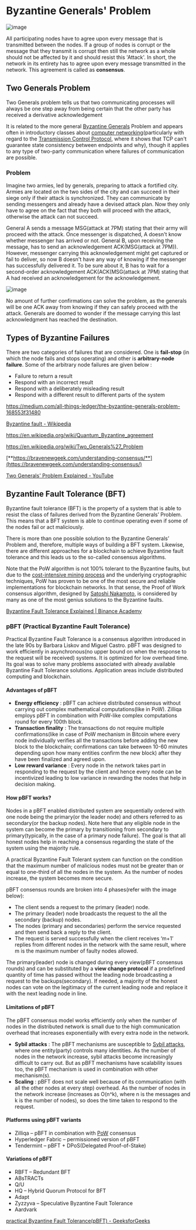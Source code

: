 # Byzantine Generals' Problem

![image](../../media/Fallacies-and-Problems-image1.jpg)

All participating nodes have to agree upon every message that is transmitted between the nodes. If a group of nodes is corrupt or the message that they transmit is corrupt then still the network as a whole should not be affected by it and should resist this 'Attack'. In short, the network in its entirety has to agree upon every message transmitted in the network. This agreement is called as **consensus**.

## Two Generals Problem

Two Generals problem tells us that two communicating processes will always be one step away from being certain that the other party has received a derivative acknowledgement

It is related to the more general [Byzantine Generals](https://en.wikipedia.org/wiki/Byzantine_Generals) Problem and appears often in introductory classes about [computer networking](https://en.wikipedia.org/wiki/Computer_networking)(particularly with regard to the [Transmission Control Protocol](https://en.wikipedia.org/wiki/Transmission_Control_Protocol), where it shows that TCP can't guarantee state consistency between endpoints and why), though it applies to any type of two-party communication where failures of communication are possible.

### Problem

Imagine two armies, led by generals, preparing to attack a fortified city. Armies are located on the two sides of the city and can succeed in their siege only if their attack is synchronized. They can communicate by sending messengers and already have a devised attack plan. Now they only have to agree on the fact that they both will proceed with the attack, otherwise the attack can not succeed.

General A sends a message MSG(attack at 7PM) stating that their army will proceed with the attack. Once messenger is dispatched, A doesn't know whether messenger has arrived or not. General B, upon receiving the message, has to send an acknowledgement ACK(MSG(attack at 7PM)). However, messenger carrying this acknowledgement might get captured or fail to deliver, so now B doesn't have any way of knowing if the messenger has successfully delivered it. To be sure about it, B has to wait for a second-order acknowledgement ACK(ACK(MSG(attack at 7PM) stating that A had received an acknowledgement for the acknowledgement.

![image](../../media/Fallacies-and-Problems-image2.jpg)

No amount of further confirmations can solve the problem, as the generals will be one ACK away from knowing if they can safely proceed with the attack. Generals are doomed to wonder if the message carrying this last acknowledgment has reached the destination.

## Types of Byzantine Failures

There are two categories of failures that are considered. One is **fail-stop** (in which the node fails and stops operating) and other is **arbitrary-node failure**. Some of the arbitrary node failures are given below :

- Failure to return a result
- Respond with an incorrect result
- Respond with a deliberately misleading result
- Respond with a different result to different parts of the system

https://medium.com/all-things-ledger/the-byzantine-generals-problem-168553f31480

[Byzantine fault - Wikipedia](https://en.wikipedia.org/wiki/Byzantine_fault)

https://en.wikipedia.org/wiki/Quantum_Byzantine_agreement

https://en.wikipedia.org/wiki/Two_Generals%27_Problem

[**https://bravenewgeek.com/understanding-consensus/**](https://bravenewgeek.com/understanding-consensus/)

[Two Generals' Problem Explained - YouTube](https://www.youtube.com/watch?v=s8Wbt0b8bwY&ab_channel=Finematics)

## Byzantine Fault Tolerance (BFT)

Byzantine fault tolerance (BFT) is the property of a system that is able to resist the class of failures derived from the Byzantine Generals’ Problem. This means that a BFT system is able to continue operating even if some of the nodes fail or act maliciously.

There is more than one possible solution to the Byzantine Generals’ Problem and, therefore, multiple ways of building a BFT system. Likewise, there are different approaches for a blockchain to achieve Byzantine fault tolerance and this leads us to the so-called consensus algorithms.

Note that the PoW algorithm is not 100% tolerant to the Byzantine faults, but due to the [cost-intensive mining process](https://academy.binance.com/en/articles/what-is-cryptocurrency-mining) and the underlying cryptographic techniques, PoW has proven to be one of the most secure and reliable implementations for blockchain networks. In that sense, the Proof of Work consensus algorithm, designed by [Satoshi Nakamoto](https://academy.binance.com/en/glossary/satoshi-nakamoto), is considered by many as one of the most genius solutions to the Byzantine faults.

[Byzantine Fault Tolerance Explained | Binance Academy](https://academy.binance.com/en/articles/byzantine-fault-tolerance-explained)

### pBFT (Practical Byzantine Fault Tolerance)

Practical Byzantine Fault Tolerance is a consensus algorithm introduced in the late 90s by Barbara Liskov and Miguel Castro. pBFT was designed to work efficiently in asynchronous(no upper bound on when the response to the request will be received) systems. It is optimized for low overhead time. Its goal was to solve many problems associated with already available Byzantine Fault Tolerance solutions. Application areas include distributed computing and blockchain.

#### Advantages of pBFT

- **Energy efficiency** : pBFT can achieve distributed consensus without carrying out complex mathematical computations(like in PoW). Zilliqa employs pBFT in combination with PoW-like complex computations round for every 100th block.
- **Transaction finality** : The transactions do not require multiple confirmations(like in case of PoW mechanism in Bitcoin where every node individually verifies all the transactions before adding the new block to the blockchain; confirmations can take between 10-60 minutes depending upon how many entities confirm the new block) after they have been finalized and agreed upon.
- **Low reward variance** : Every node in the network takes part in responding to the request by the client and hence every node can be incentivized leading to low variance in rewarding the nodes that help in decision making.

#### How pBFT works?

Nodes in a pBFT enabled distributed system are sequentially ordered with one node being the primary(or the leader node) and others referred to as secondary(or the backup nodes). Note here that any eligible node in the system can become the primary by transitioning from secondary to primary(typically, in the case of a primary node failure). The goal is that all honest nodes help in reaching a consensus regarding the state of the system using the majority rule.

A practical Byzantine Fault Tolerant system can function on the condition that the maximum number of malicious nodes must not be greater than or equal to one-third of all the nodes in the system. As the number of nodes increase, the system becomes more secure.

pBFT consensus rounds are broken into 4 phases(refer with the image below):

- The client sends a request to the primary (leader) node.
- The primary (leader) node broadcasts the request to the all the secondary (backup) nodes.
- The nodes (primary and secondaries) perform the service requested and then send back a reply to the client.
- The request is served successfully when the client receives ‘m+1’ replies from different nodes in the network with the same result, where m is the maximum number of faulty nodes allowed.

The primary(leader) node is changed during every view(pBFT consensus rounds) and can be substituted by a **view change protocol** if a predefined quantity of time has passed without the leading node broadcasting a request to the backups(secondary). If needed, a majority of the honest nodes can vote on the legitimacy of the current leading node and replace it with the next leading node in line.

#### Limitations of pBFT

The pBFT consensus model works efficiently only when the number of nodes in the distributed network is small due to the high communication overhead that increases exponentially with every extra node in the network.

- **Sybil attacks** : The pBFT mechanisms are susceptible to [Sybil attacks](https://write.geeksforgeeks.org/sybil-attack/), where one entity(party) controls many identities. As the number of nodes in the network increase, sybil attacks become increasingly difficult to carry out. But as pBFT mechanisms have scalability issues too, the pBFT mechanism is used in combination with other mechanism(s).
- **Scaling** : pBFT does not scale well because of its communication (with all the other nodes at every step) overhead. As the number of nodes in the network increase (increases as O(n^k), where n is the messages and k is the number of nodes), so does the time taken to respond to the request.

#### Platforms using pBFT variants

- Zilliqa – pBFT in combination with [PoW](https://write.geeksforgeeks.org/proof-of-workpow-consensus/) consensus
- Hyperledger Fabric – permissioned version of pBFT
- Tendermint – pBFT + DPoS(Delegated Proof-of-Stake)

#### Variations of pBFT

- RBFT – Redundant BFT
- ABsTRACTs
- Q/U
- HQ – Hybrid Quorum Protocol for BFT
- Adapt
- Zyzzyva – Speculative Byzantine Fault Tolerance
- Aardvark

[practical Byzantine Fault Tolerance(pBFT) - GeeksforGeeks](https://www.geeksforgeeks.org/practical-byzantine-fault-tolerancepbft/)

